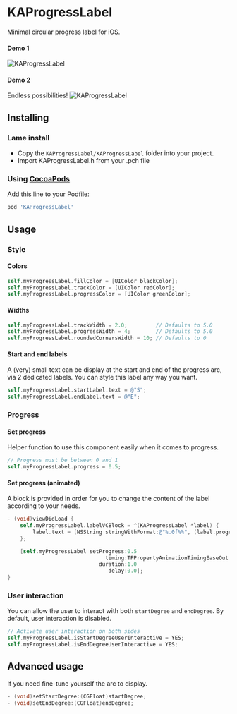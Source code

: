 # KAProgressLabel

Minimal circular progress label for iOS.

#### Demo 1
![KAProgressLabel](http://zippy.gfycat.com/ThriftyAdolescentAruanas.gif)

#### Demo 2
Endless possibilities!
![KAProgressLabel](http://i.imgur.com/XtfKAjs.png)


## Installing

### Lame install

* Copy the `KAProgressLabel/KAProgressLabel` folder into your project.
* Import KAProgressLabel.h from your .pch file

### Using [CocoaPods](http://cocoapods.org)

Add this line to your Podfile:
```ruby
pod 'KAProgressLabel'
```


## Usage

### Style

#### Colors

```objective-c
self.myProgressLabel.fillColor = [UIColor blackColor];
self.myProgressLabel.trackColor = [UIColor redColor];
self.myProgressLabel.progressColor = [UIColor greenColor];
```

#### Widths

```objective-c
self.myProgressLabel.trackWidth = 2.0;         // Defaults to 5.0
self.myProgressLabel.progressWidth = 4;        // Defaults to 5.0
self.myProgressLabel.roundedCornersWidth = 10; // Defaults to 0
```

#### Start and end labels
A (very) small text can be display at the start and end of the progress arc, via 2 dedicated labels.
You can style this label any way you want.

```objective-c
self.myProgressLabel.startLabel.text = @"S";
self.myProgressLabel.endLabel.text = @"E";
```

### Progress

#### Set progress
Helper function to use this component easily when it comes to progress.

```objective-c
// Progress must be between 0 and 1
self.myProgressLabel.progress = 0.5;
```

#### Set progress (animated)
A block is provided in order for you to change the content of the label according to your needs.

```objective-c
- (void)viewDidLoad {
    self.myProgressLabel.labelVCBlock = ^(KAProgressLabel *label) {
        label.text = [NSString stringWithFormat:@"%.0f%%", (label.progress * 100)];
    };

    [self.myProgressLabel setProgress:0.5
                               timing:TPPropertyAnimationTimingEaseOut
                             duration:1.0
                                delay:0.0];
}
```

### User interaction
You can allow the user to interact with both `startDegree` and `endDegree`. By default, user interaction is disabled.

```objective-c
// Activate user interaction on both sides
self.myProgressLabel.isStartDegreeUserInteractive = YES;
self.myProgressLabel.isEndDegreeUserInteractive = YES;
```


## Advanced usage
If you need fine-tune yourself the arc to display.

```objective-c
- (void)setStartDegree:(CGFloat)startDegree;
- (void)setEndDegree:(CGFloat)endDegree;
```
